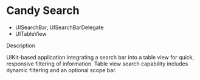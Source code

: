 Candy Search
============

- UISearchBar, UISearchBarDelegate
- UITableView

Description

UIKit-based application integrating a search bar into a table view for quick, responsive filtering of information. Table view search capability includes dynamic filtering and an optional scope bar.
